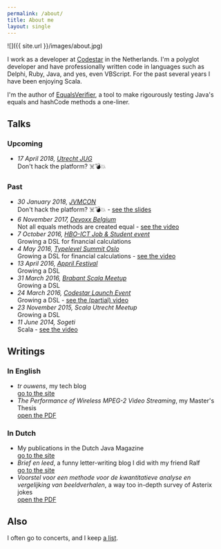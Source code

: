 ```yaml
---
permalink: /about/
title: About me
layout: single
---
```

![]({{ site.url }}/images/about.jpg)

I work as a developer at [Codestar](http://www.codestar.nl) in the Netherlands. I'm a polyglot developer and have professionally written code in languages such as Delphi, Ruby, Java, and yes, even VBScript. For the past several years I have been enjoying Scala.

I'm the author of [EqualsVerifier](http://jqno.nl/equalsverifier), a tool to make rigourously testing Java's equals and hashCode methods a one-liner.

## Talks

### Upcoming

* _17 April 2018, [Utrecht JUG](https://www.meetup.com/Utrecht-Java-User-Group/events/247737886/)_<br>
  Don't hack the platform? ☠️💣💥

### Past

* _30 January 2018, [JVMCON](https://jvmcon.com)_<br>
  Don't hack the platform? ☠️💣💥 - [see the slides](http://jqno.nl/dont-hack-the-platform-talk/2018-01-30-jvmcon/)
* _6 November 2017, [Devoxx Belgium](https://devoxx.be/)_<br>
  Not all equals methods are created equal - [see the video](https://www.youtube.com/watch?v=pNJ_O10XaoM)
* _7 October 2016, [HBO-ICT Job & Student event](http://www.hboictjobevent.nl/)_<br>
  Growing a DSL for financial calculations
* _4 May 2016, [Typelevel Summit Oslo](https://typelevel.org/event/2016-05-summit-oslo/)_<br>
  Growing a DSL for financial calculations - [see the video](https://www.youtube.com/watch?v=W37Mp3mBYLw)
* _13 April 2016, [Appril Festival](http://appril.nl/)_<br>
  Growing a DSL
* _31 March 2016, [Brabant Scala Meetup](https://www.meetup.com/brabant-scala/events/228851052/?eventId=228851052)_<br>
  Growing a DSL
* _24 March 2016, [Codestar Launch Event](https://www.codestar.nl/#team/launchevent)_<br>
  Growing a DSL - [see the (partial) video](https://www.youtube.com/watch?v=gmCQS72yFTg)
* _23 November 2015, Scala Utrecht Meetup_<br>
  Growing a DSL
* _11 June 2014, Sogeti_<br>
  Scala - [see the video](https://www.youtube.com/watch?v=uksqLVk3l6M)

## Writings

### In English

* _tr ouwens_, my tech blog<br>
  [go to the site](http://jqno.nl)
* _The Performance of Wireless MPEG-2 Video Streaming_, my Master's Thesis<br>
  [open the PDF](https://www.dropbox.com/s/idenxmsvblck2zd/thesis.pdf)

### In Dutch

* My publications in the Dutch Java Magazine<br>
  [go to the site](http://www.nljug.org/authors/jan-ouwens/)
* _Brief en leed_, a funny letter-writing blog I did with my friend Ralf<br>
  [go to the site](http://jqno.nl/briefenleed)
* _Voorstel voor een methode voor de kwantitatieve analyse en vergelijking van beeldverhalen_, a way too in-depth survey of Asterix jokes<br>
  [open the PDF](https://www.dropbox.com/s/gdswss6fkm3hbv7/paper.pdf)

## Also

I often go to concerts, and I keep [a list](http://jqno.nl/concerts).


